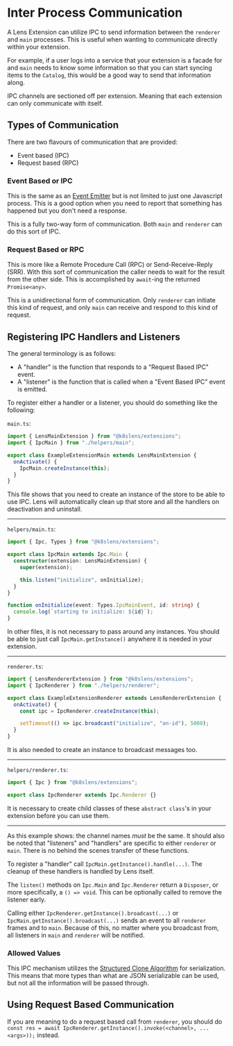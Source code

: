 # Inter Process Communication

A Lens Extension can utilize IPC to send information between the `renderer` and `main` processes.
This is useful when wanting to communicate directly within your extension.

For example, if a user logs into a service that your extension is a facade for and `main` needs to know some information so that you can start syncing items to the `Catalog`, this would be a good way to send that information along.

IPC channels are sectioned off per extension.
Meaning that each extension can only communicate with itself.

## Types of Communication

There are two flavours of communication that are provided:

- Event based (IPC)
- Request based (RPC)

### Event Based or IPC

This is the same as an [Event Emitter](https://nodejs.org/api/events.html#events_class_eventemitter) but is not limited to just one Javascript process.
This is a good option when you need to report that something has happened but you don't need a response.

This is a fully two-way form of communication.
Both `main` and `renderer` can do this sort of IPC.

### Request Based or RPC

This is more like a Remote Procedure Call (RPC) or Send-Receive-Reply (SRR).
With this sort of communication the caller needs to wait for the result from the other side.
This is accomplished by `await`-ing the returned `Promise<any>`.

This is a unidirectional form of communication.
Only `renderer` can initiate this kind of request, and only `main` can receive and respond to this kind of request.

## Registering IPC Handlers and Listeners

The general terminology is as follows:

- A "handler" is the function that responds to a "Request Based IPC" event.
- A "listener" is the function that is called when a "Event Based IPC" event is emitted.

To register either a handler or a listener, you should do something like the following:

`main.ts`:
```typescript
import { LensMainExtension } from "@k8slens/extensions";
import { IpcMain } from "./helpers/main";

export class ExampleExtensionMain extends LensMainExtension {
  onActivate() {
    IpcMain.createInstance(this);
  }
}
```

This file shows that you need to create an instance of the store to be able to use IPC.
Lens will automatically clean up that store and all the handlers on deactivation and uninstall.

---

`helpers/main.ts`:
```typescript
import { Ipc, Types } from "@k8slens/extensions";

export class IpcMain extends Ipc.Main {
  constructor(extension: LensMainExtension) {
    super(extension);

    this.listen("initialize", onInitialize);
  }
}

function onInitialize(event: Types.IpcMainEvent, id: string) {
  console.log(`starting to initialize: ${id}`);
}
```

In other files, it is not necessary to pass around any instances.
You should be able to just call `IpcMain.getInstance()` anywhere it is needed in your extension.

---

`renderer.ts`:
```typescript
import { LensRendererExtension } from "@k8slens/extensions";
import { IpcRenderer } from "./helpers/renderer";

export class ExampleExtensionRenderer extends LensRendererExtension {
  onActivate() {
    const ipc = IpcRenderer.createInstance(this);

    setTimeout(() => ipc.broadcast("initialize", "an-id"), 5000);
  }
}
```

It is also needed to create an instance to broadcast messages too.

---

`helpers/renderer.ts`:
```typescript
import { Ipc } from "@k8slens/extensions";

export class IpcRenderer extends Ipc.Renderer {}
```

It is necessary to create child classes of these `abstract class`'s in your extension before you can use them.

---

As this example shows: the channel names *must* be the same.
It should also be noted that "listeners" and "handlers" are specific to either `renderer` or `main`.
There is no behind the scenes transfer of these functions.

To register a "handler" call `IpcMain.getInstance().handle(...)`.
The cleanup of these handlers is handled by Lens itself.

The `listen()` methods on `Ipc.Main` and `Ipc.Renderer` return a `Disposer`, or more specifically, a `() => void`.
This can be optionally called to remove the listener early.

Calling either `IpcRenderer.getInstance().broadcast(...)` or `IpcMain.getInstance().broadcast(...)` sends an event to all `renderer` frames and to `main`.
Because of this, no matter where you broadcast from, all listeners in `main` and `renderer` will be notified.

### Allowed Values

This IPC mechanism utilizes the [Structured Clone Algorithm](developer.mozilla.org/en-US/docs/Web/API/Web_Workers_API/Structured_clone_algorithm) for serialization.
This means that more types than what are JSON serializable can be used, but not all the information will be passed through.

## Using Request Based Communication

If you are meaning to do a request based call from `renderer`, you should do `const res = await IpcRenderer.getInstance().invoke(<channel>, ...<args>));` instead.
